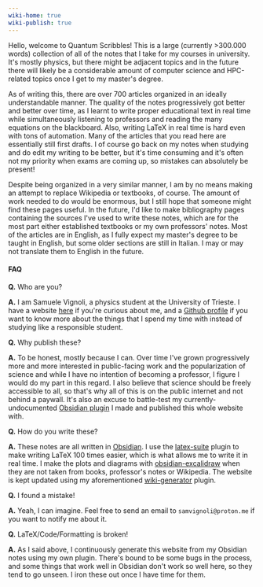 ```yaml
---
wiki-home: true
wiki-publish: true
---
```

Hello, welcome to Quantum Scribbles! This is a large (currently >300.000 words) collection of all of the notes that I take for my courses in university. It's mostly physics, but there might be adjacent topics and in the future there will likely be a considerable amount of computer science and HPC-related topics once I get to my master's degree.

As of writing this, there are over 700 articles organized in an ideally understandable manner. The quality of the notes progressively got better and better over time, as I learnt to write proper educational text in real time while simultaneously listening to professors and reading the many equations on the blackboard. Also, writing LaTeX in real time is hard even with tons of automation. Many of the articles that you read here are essentially still first drafts. I of course go back on my notes when studying and do edit my writing to be better, but it's time consuming and it's often not my priority when exams are coming up, so mistakes can absolutely be present!

Despite being organized in a very similar manner, I am by no means making an attempt to replace Wikipedia or textbooks, of course. The amount of work needed to do would be enormous, but I still hope that someone might find these pages useful. In the future, I'd like to make bibliography pages containing the sources I've used to write these notes, which are for the most part either established textbooks or my own professors' notes. Most of the articles are in English, as I fully expect my master's degree to be taught in English, but some older sections are still in Italian. I may or may not translate them to English in the future.
#### FAQ
**Q.** Who are you?

**A.** I am Samuele Vignoli, a physics student at the University of Trieste. I have a website [here](https://personal-website-one-topaz-29.vercel.app/) if you're curious about me, and a [Github profile](https://github.com/D4wnstar) if you want to know more about the things that I spend my time with instead of studying like a responsible student.

**Q.** Why publish these?

**A.** To be honest, mostly because I can. Over time I've grown progressively more and more interested in public-facing work and the popularization of science and while I have no intention of becoming a professor, I figure I would do my part in this regard. I also believe that science should be freely accessible to all, so that's why all of this is on the public internet and not behind a paywall. It's also an excuse to battle-test my currently-undocumented [Obsidian plugin](https://github.com/D4wnstar/wiki-generator) I made and published this whole website with.

**Q.** How do you write these?

**A.** These notes are all written in [Obsidian](https://obsidian.md/). I use the [latex-suite](https://github.com/artisticat1/obsidian-latex-suite) plugin to make writing LaTeX 100 times easier, which is what allows me to write it in real time. I make the plots and diagrams with [obsidian-excalidraw](https://github.com/zsviczian/obsidian-excalidraw-plugin) when they are not taken from books, professor's notes or Wikipedia. The website is kept updated using my aforementioned [wiki-generator](https://github.com/D4wnstar/wiki-generator) plugin.

**Q.** I found a mistake!

**A.** Yeah, I can imagine. Feel free to send an email to `samvignoli@proton.me` if you want to notify me about it.

**Q.** LaTeX/Code/Formatting is broken!

**A.** As I said above, I continuously generate this website from my Obsidian notes using my own plugin. There's bound to be some bugs in the process, and some things that work well in Obsidian don't work so well here, so they tend to go unseen. I iron these out once I have time for them.